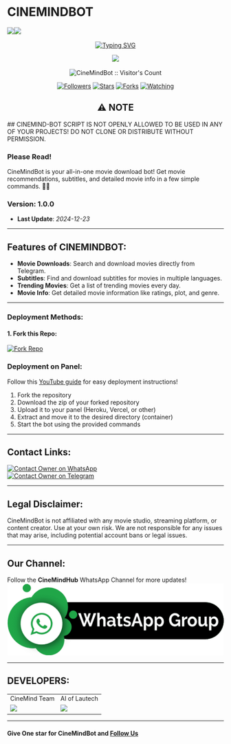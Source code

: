 # CINEMINDBOT
<a><img src='https://i.imgur.com/LyHic3i.gif'/></a><a><img src='https://i.imgur.com/LyHic3i.gif'/></a>
<p align="center">
  <a href="https://git.io/typing-svg"><img src="https://readme-typing-svg.demolab.com?font=EB+Garamond&weight=800&size=28&duration=4000&pause=1000&random=false&width=435&lines=+•★⃝ CINEMIND+BOT★⃝•;MOVIE+DOWNLOAD+BOT;DEVELOPED+BY+AI+OF+LAUTECH;RELEASED+DATE+23%2F12%2F2024." alt="Typing SVG" /></a>
 </p>
<p align="center">
  <img src="https://i.imgur.com/2sNLoaF.jpeg"/> 
</p>

<p align="center"><img src="https://profile-counter.glitch.me/{CineMindBot}/count.svg" alt="CineMindBot :: Visitor's Count" /></p>
<p align="center">
<a href="https://github.com/AiOfLautech?tab=followers"><img title="Followers" src="https://img.shields.io/github/followers/Veran350?color=red&style=flat-square"></a>   
<a href="https://github.com/AiOfLautech/Movie-Downloader/stargazers"><img title="Stars" src="https://img.shields.io/github/stars/Veran350/Movie-Downloader?color=blue&style=flat-square"></a>
<a href="https://github.com/AiOfLautech/Movie-Downloadert/forks"><img title="Forks" src="https://img.shields.io/github/forks/AiOfLautech/CineMindBot?color=yellow&style=flat-square"></a>
<a href="https://github.com/AiOfLautech/Movie-Downloader/watchers"><img title="Watching" src="https://img.shields.io/github/watchers/AiOfLautech/Movie-Downloader?label=Watchers&color=blue&style=flat-square"></a>
</p>

<h2 align="center"> ⚠️ NOTE  </h2>
## CINEMIND-BOT SCRIPT IS NOT OPENLY ALLOWED TO BE USED IN ANY OF YOUR PROJECTS! DO NOT CLONE OR DISTRIBUTE WITHOUT PERMISSION.

### Please Read!
CineMindBot is your all-in-one movie download bot! Get movie recommendations, subtitles, and detailed movie info in a few simple commands. 🎥💬

### Version: 1.0.0
- **Last Update**: _2024-12-23_

---

## Features of CINEMINDBOT:
- **Movie Downloads**: Search and download movies directly from Telegram.
- **Subtitles**: Find and download subtitles for movies in multiple languages.
- **Trending Movies**: Get a list of trending movies every day.
- **Movie Info**: Get detailed movie information like ratings, plot, and genre.

---

### Deployment Methods:
#### 1. Fork this Repo:
<a href='https://github.com/AiOfLautech/Movie-Downloader/fork' target="_blank"><img alt='Fork Repo' src='https://img.shields.io/badge/Fork%20This%20Repo-black?style=for-the-badge&logo=git&logoColor=white'/></a>

### Deployment on Panel:
Follow this [YouTube guide](https://youtu.be/ZM4pWAOq9zo?feature=shared) for easy deployment instructions!

1. Fork the repository
2. Download the zip of your forked repository
3. Upload it to your panel (Heroku, Vercel, or other)
4. Extract and move it to the desired directory (container)
5. Start the bot using the provided commands

---

## Contact Links:
[![Contact Owner on WhatsApp](https://img.shields.io/badge/CONTACT%20OWNER%20ON%20WHATSAPP-green?style=for-the-badge&logo=whatsapp&logoColor=white)](https://wa.me/+2348089336992)</br>
[![Contact Owner on Telegram](https://img.shields.io/badge/CONTACT%20OWNER%20ON%20TELEGRAM-0A66C2?style=for-the-badge&logo=telegram&logoColor=white)]( https://t.me/Godwin)
</br>

---

## Legal Disclaimer:
CineMindBot is not affiliated with any movie studio, streaming platform, or content creator. Use at your own risk. We are not responsible for any issues that may arise, including potential account bans or legal issues.

---

## Our Channel:
Follow the **CineMindHub** WhatsApp Channel for more updates!
[![Follow WhatsApp Channel](https://raw.githubusercontent.com/Neeraj-x0/Neeraj-x0/main/photos/suddidina-join-whatsapp.png)](https://whatsapp.com/channel/0029VajIDgjDZ4LVnxfB1Z2s)

---

## DEVELOPERS:
<table>
  <tr>
    <td>CineMind Team</td>
    <td>AI of Lautech</td>
  </tr>
  <tr>
    <td><a href="https://github.com/Veran350"><img src="https://i.imgur.com/o2hQQVn.jpeg" width="180"</td>
    <td><a href="https://github.com/Tickic"><img src="https://i.imgur.com/h56hXni.jpeg" width="180"</td>
  </tr>
</table>

---

#### Give One star for CineMindBot and [Follow Us](https://whatsapp.com/channel/0029VajIDgjDZ4LVnxfB1Z2s)
